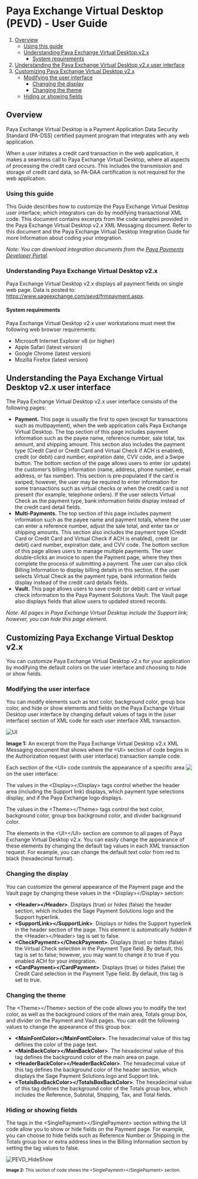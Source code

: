 # Paya Exchange Virtual Desktop (PEVD) - User Guide

1. [Overview](User%20Guide.md#overview)
    - [Using this guide](User%20Guide.md#using-this-guide)
    - [Understanding Paya Exchange Virtual Desktop v2.x](User%20Guide.md#understanding-paya-exchange-virtual-desktop-v2x)
      - [System requirements](User%20Guide.md#system-requirements)
3. [Understanding the Paya Exchange Virtual Desktop v2.x user interface](User%20Guide.md#understanding-the-paya-exchange-virtual-desktop-v2x-user-interface)
4. [Customizing Paya Exchange Virtual Desktop v2.x](User%20Guide.md#customizing-paya-exchange-virtual-desktop-v2x)
    - [Modifying the user interface](User%20Guide.md#modifying-the-user-interface)
      - [Changing the display](User%20Guide.md#changing-the-display)
      - [Changing the theme](User%20Guide.md#changing-the-theme)
    - [Hiding or showing fields](User%20Guide.md#hiding-or-showing-fields)


## Overview

Paya Exchange Virtual Desktop is a Payment Application Data Security Standard (PA-DSS) certified payment program that integrates with any web application.

When a user initiates a credit card transaction in the web application, it makes a seamless call to Paya Exchange Virtual Desktop, where all aspects of processing the credit card occurs. This includes the transmission and storage of credit card data, so PA-DAA certification is not required for the web application. 

### Using this guide 

This Guide describes how to customize the Paya Exchange Virtual Desktop user interface; which integrators can do by modifying transactional XML code. This document contains excerpts from the code samples provided in the Paya Exchange Virtual Desktop v2.x XML Messaging document. Refer to this document and the Paya Exchange Virtual Desktop Integration Guide for more information about coding your integration. 

*Note: You can download integration documents from the [Paya Payments Developer Portal](https://developer.sagepayments.com/).*

### Understanding Paya Exchange Virtual Desktop v2.x 
Paya Exchange Virtual Desktop v2.x displays all payment fields on single web page. Data is posted to: https://www.sageexchange.com/sevd/frmpayment.aspx. 

#### System requirements 

Paya Exchange Virtual Desktop v2.x user workstations must meet the following web browser requirements: 

-	Microsoft Internet Explorer v8 (or higher) 
-	Apple Safari (latest version) 
-	Google Chrome (latest version) 
-	Mozilla Firefox (latest version)


## Understanding the Paya Exchange Virtual Desktop v2.x user interface 

The Paya Exchange Virtual Desktop v2.x user interface consists of the following pages: 
-	**Payment.** This page is usually the first to open (except for transactions such as multipayment), when the web application calls Paya Exchange Virtual Desktop. The top section of this page includes payment information such as the payee name, reference number, sale total, tax amount, and shipping amount. This section also includes the payment type (Credit Card or Credit Card and Virtual Check if ACH is enabled), credit (or debit) card number, expiration date, CVV code, and a Swipe button. 
The bottom section of the page allows users to enter (or update) the customer’s billing information (name, address, phone number, e‐mail address, or fax number). This section is pre‐populated if the card is swiped; however, the user may be required to enter information for some transactions such as virtual checks or when the credit card is not present (for example, telephone orders). 
If the user selects Virtual Check as the payment type, bank information fields display instead of the credit card detail fields. 
-	**Multi‐Payments.** The top section of this page includes payment information such as the payee name and payment totals, where the user can enter a reference number, adjust the sale total, and enter tax or shipping amounts. This section also includes the payment type (Credit Card or Credit Card and Virtual Check if ACH is enabled), credit (or debit) card number, expiration date, and CVV code. 
The bottom section of this page allows users to manage multiple payments. The user double‐clicks an invoice to open the Payment page, where they then complete the process of submitting a payment. The user can also click Billing Information to display billing details in this section. 
If the user selects Virtual Check as the payment type, bank information fields display instead of the credit card details fields. 
-	**Vault.** This page allows users to save credit (or debit) card or virtual check information to the Paya Payment Solutions Vault. The Vault page also displays fields that allow users to updated stored records. 

*Note: All pages in Paya Exchange Virtual Desktop include the Support link; however, you can hide this page element.*


## Customizing Paya Exchange Virtual Desktop v2.x 
You can customize Paya Exchange Virtual Desktop v2.x for your application by modifying the default colors on the user interface and choosing to hide or show fields. 

### Modifying the user interface 
You can modify elements such as text color, background color, group box color, and hide or show elements and fields on the Paya Exchange Virtual Desktop user interface by changing default values of tags in the <UI> (user interface) section of XML code for each user interface XML transaction. 

![UI](https://user-images.githubusercontent.com/6975101/182636735-ad0b109b-fed0-4bdc-81f4-f582b8745982.jpg)

**Image 1:** An excerpt from the Paya Exchange Virtual Desktop v2.x XML Messaging document that shows where the &lt;UI&gt; section of code begins in the Authorization request (with user interface) transaction sample code. 

<img align="right" src="https://user-images.githubusercontent.com/6975101/182418595-f6809eee-4903-45d0-93d5-2b68f698a3b8.jpg" /> 
    
Each section of the &lt;UI&gt; code controls the appearance of a specific area on the user interface: 
    
The values in the &lt;Display&gt;&lt;/Display&gt; tags control whether the header area (including the Support link) displays, which payment type selections display, and if the Paya Exchange logo displays.

The values in the &lt;Theme&gt;&lt;/Theme&gt; tags control the text color, background color, group box background color, and divider background color. 

  
 
The elements in the &lt;UI&gt;&lt;/UI&gt; section are common to all pages of Paya Exchange Virtual Desktop v2.x. You can easily change the appearance of these elements by changing the default tag values in each XML transaction request. For example, you can change the default text color from red to black (hexadecimal format). 
    
### Changing the display 
    
You can customize the general appearance of the Payment page and the Vault page by changing these values in the &lt;Display&gt;&lt;/Display&gt; section: 
-	**&lt;Header&gt;&lt;/Header&gt;**. Displays (true) or hides (false) the header section, which includes the Sage Payment Solutions logo and the Support hyperlink. 
-	**&lt;SupportLink&gt;&lt;/SupportLink&gt;**. Displays or hides the Support hyperlink in the header section of the page. This element is automatically hidden if the &lt;Header&gt;&lt;/Header&gt; tag is set to false. 
-	**&lt;CheckPayment&gt;&lt;/CheckPayment&gt;**. Displays (true) or hides (false) the Virtual Check selection in the Payment Type field. By default, this tag is set to false; however, you may want to change it to true if you enabled ACH for your integration. 
-	**&lt;CardPayment&gt;&lt;/CardPayment&gt;**. Displays (true) or hides (false) the Credit Card selection in the Payment Type field. By default, this tag is set to true. 

### Changing the theme 

The &lt;Theme&gt;&lt;/Theme&gt; section of the code allows you to modify the text color, as well as the background colors of the main area, Totals group box, and divider on the Payment and Vault pages. You can edit the following values to change the appearance of this group box: 
-	**&lt;MainFontColor&gt;&lt;/MainFontColor&gt;**. The hexadecimal value of this tag defines the color of the page text. 
-	**&lt;MainBackColor&gt;&lt;/MainBackColor&gt;**. The hexadecimal value of this tag defines the background color of the main area on page. 
-	**&lt;HeaderBackColor&gt;&lt;/HeaderBackColor&gt;**. The hexadecimal value of this tag defines the background color of the header section, which displays the Sage Payment Solutions logo and Support link. 
-	**&lt;TotalsBoxBackColor&gt;&lt;/TotalsBoxBackColor&gt;**. The hexadecimal value of this tag defines the background color of the Totals group box, which includes the Reference, Subtotal, Shipping, Tax, and Total fields.
    
### Hiding or showing fields 
    
The tags in the &lt;SinglePayment&gt;&lt;/SinglePayment&gt; section withing the UI code allow you to show or hide fields on the Payment page. For example, you can choose to hide fields such as Reference Number or Shipping in the Totals group box or extra address lines in the Billing Information section by setting the tag values to false. 


![PEVD_HideShow](https://user-images.githubusercontent.com/6975101/183961922-3edb74cb-9a1b-4b33-8c02-65dea0d64590.jpg)

<sub>**Image 2:** This section of code shows the &lt;SinglePayment&gt;&lt;/SinglePayment&gt; section.</sub>
